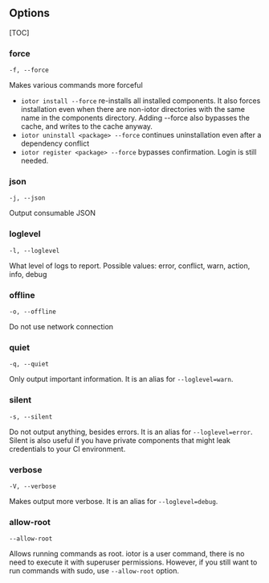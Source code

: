 
## Options

[TOC]

### force
```
-f, --force
```
Makes various commands more forceful

* `iotor install --force` re-installs all installed components. It also forces installation even when there are non-iotor directories with the same name in the components directory. Adding --force also bypasses the cache, and writes to the cache anyway.
* `iotor uninstall <package> --force` continues uninstallation even after a dependency conflict
* `iotor register <package> --force` bypasses confirmation. Login is still needed.

### json
```
-j, --json
```
Output consumable JSON

### loglevel
```
-l, --loglevel
```
What level of logs to report. Possible values: error, conflict, warn, action, info, debug

### offline
```
-o, --offline
```
Do not use network connection

### quiet
```
-q, --quiet
```
Only output important information. It is an alias for `--loglevel=warn`.

### silent
```
-s, --silent
```
Do not output anything, besides errors. It is an alias for `--loglevel=error`. Silent is also useful if you have private components that might leak credentials to your CI environment.

### verbose
```
-V, --verbose
```
Makes output more verbose. It is an alias for `--loglevel=debug`.

### allow-root
```
--allow-root
```
Allows running commands as root. iotor is a user command, there is no need to execute it with superuser permissions. However, if you still want to run commands with sudo, use `--allow-root` option.

